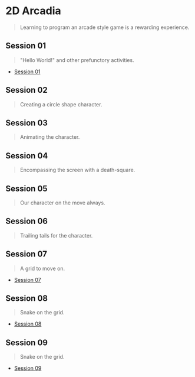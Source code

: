 # 2D Arcadia
> Learning to program an arcade style game is a rewarding experience. 

## Session 01
> "Hello World!" and other prefunctory activities.

* [Session 01](session01)

## Session 02
> Creating a circle shape character.

## Session 03
> Animating the character.

## Session 04
> Encompassing the screen with a death-square.

## Session 05
> Our character on the move always.

## Session 06
> Trailing tails for the character.

## Session 07
> A grid to move on.

* [Session 07](session07)

## Session 08
> Snake on the grid.

* [Session 08](session08)

## Session 09
> Snake on the grid.

* [Session 09](session09)
